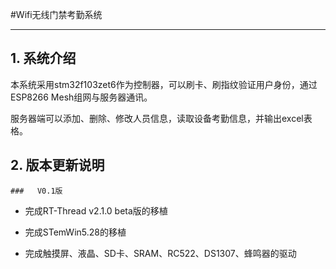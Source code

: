 #Wifi无线门禁考勤系统

----------------------------------------------------------------------

## 1. 系统介绍

​	本系统采用stm32f103zet6作为控制器，可以刷卡、刷指纹验证用户身份，通过ESP8266 Mesh组网与服务器通讯。

​	服务器端可以添加、删除、修改人员信息，读取设备考勤信息，并输出excel表格。



## 2. 版本更新说明

	###   V0.1版

* 完成RT-Thread v2.1.0 beta版的移植
* 完成STemWin5.28的移植


* 完成触摸屏、液晶、SD卡、SRAM、RC522、DS1307、蜂鸣器的驱动



